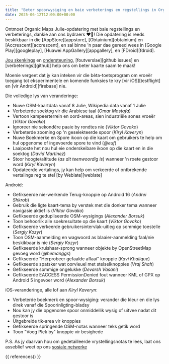 ```yaml
---
title: "Beter spoorwysiging en baie verbeterings en regstellings in Organic Maps Julie 2025 opdatering"
date: 2025-06-12T12:00:00+00:00
---
```


Ontmoet Organic Maps Julie-opdatering met baie regstellings en verbeterings, dankie aan ons bydraers ❤️💪! Die opdatering is reeds beskikbaar in die [AppStore][appstore], [Obtainium][obtainium] en [Accrescent][accrescent], en sal binne 'n paar dae gereed wees in [Google Play][googleplay], [Huawei AppGallery][appgallery], en [FDroid][fdroid].

[Jou skenkings](@/donate/index.md) en [ondersteuning](@/contribute/index.md), [foutverslae][github issues] en [verbeterings][github] help ons om beter kaarte saam te maak!

Moenie vergeet dat jy kan inteken vir die bèta-toetsprogram om vroeër toegang tot eksperimentele en komende funksies te kry [vir iOS][testflight] en [vir Android][firebase] nie.

Die volledige lys van veranderinge:
- Nuwe OSM-kaartdata vanaf 8 Julie, Wikipedia data vanaf 1 Julie
- Verbeterde soektog vir die Arabiese taal (_Omar Mostafa_)
- Vertoon kampeerterrein en oord-areas, sien industriële sones vroeër (_Viktor Govako_)
- Ignoreer nie sekondêre paaie by rondtes nie (_Viktor Govako_)
- Verbeterde zooming op 'n geselekteerde spoor (_Kiryl Kaveryn_)
- Nuwe Boekmerke en Spore ikoon op die kaart om gebruikers te help om hul opgenome of ingevoerde spore te vind (_@euf_)
- Laaiposte het nou hul eie onderskeibare ikoon op die kaart en in die soektog (_David Martinez_)
- Stoor hoogte/altitude (_as dit teenwoordig is_) wanneer 'n roete gestoor word (_Kiryl Kaveryn_)
- Opdateerde vertalings, jy kan help om verkeerde of ontbrekende vertalings reg te stel [by Weblate][weblate]

Android:
- Gefikseerde nie-werkende Terug-knoppie op Android 16 (_Andrei Shkrob_)
- Gebruik die ligte kaart-tema by verstek met die donker tema wanneer navigasie aktief is (_Viktor Govako_)
- Gefikseerde gedupliseerde OSM-wysigings (_Alexander Borsuk_)
- Toon behoorlik alle soekresultate op die kaart (_Viktor Govako_)
- Gefikseerde verkeerde gebruikersintervlak-uitleg op sommige toestelle (_Sergiy Kozyr_)
- Toon OSM-aanmelding en wagwoord as blaaier-aanmelding faal/nie beskikbaar is nie (_Sergiy Kozyr_)
- Gefikseerde kruishaar-sprong wanneer objekte by OpenStreetMap gevoeg word (_@hemanggs_)
- Gefikseerde "Herprobeer gefaalde aflaai" knoppie (_Kavi Khalique_)
- Gefikseerde spatsker wat oorvleuel met stelselknoppies (_Vraj Shah_)
- Gefikseerde sommige ongelukke (_Devarsh Vasani_)
- Gefikseerde EACCESS PermissionDenied fout wanneer KML of GPX op Android 5 ingevoer word (_Alexander Borsuk_)

iOS-veranderinge, alle lof aan _Kiryl Kaveryn_:
- Verbeterde boekmerk en spoor-wysiging: verander die kleur en die lys direk vanaf die Spoorinligting-bladsy
- Nou kan jy die opgenome spoor onmiddellik wysig of uitvee nadat dit gestoor is
- Uitgebreide tik-area vir knoppies
- Gefikseerde springende OSM-notas wanneer teks getik word
- Toon "Voeg Plek by" knoppie vir besighede

P.S. As jy daarvan hou om gedetailleerde vrystellingsnotas te lees, laat ons asseblief weet op ons [sosiale netwerke](/#community)

{{ references() }}
